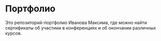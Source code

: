 # Портфолио

Это репозиторий-портфолио Иванова Максима, где можно найти сертификаты об участиии в конференциях и об окончании различных курсов.